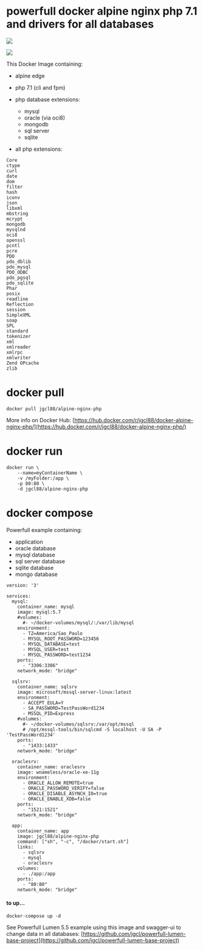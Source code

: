 # powerfull docker alpine nginx php 7.1 and drivers for all databases

[![](https://images.microbadger.com/badges/image/jgcl88/alpine-nginx-php.svg)](https://microbadger.com/images/jgcl88/alpine-nginx-php "Get your own image badge on microbadger.com")

[![](https://raw.githubusercontent.com/play-with-docker/stacks/cff22438cb4195ace27f9b15784bbb497047afa7/assets/images/button.png)](http://play-with-docker.com/?stack=https://raw.githubusercontent.com/jgcl/docker-alpine-nginx-php/master/docker-compose.yml "Test Online in play with docker")



This Docker Image containing:
- alpine edge
- php 7.1 (cli and fpm)
- php database extensions:
    - mysql
    - oracle (via oci8)
    - mongodb
    - sql server
    - sqlite
    
- all php extensions:
```
Core
ctype
curl
date
dom
filter
hash
iconv
json
libxml
mbstring
mcrypt
mongodb
mysqlnd
oci8
openssl
pcntl
pcre
PDO
pdo_dblib
pdo_mysql
PDO_ODBC
pdo_pgsql
pdo_sqlite
Phar
posix
readline
Reflection
session
SimpleXML
soap
SPL
standard
tokenizer
xml
xmlreader
xmlrpc
xmlwriter
Zend OPcache
zlib
```

# docker pull
```
docker pull jgcl88/alpine-nginx-php
```

More info on Docker Hub:
[https://hub.docker.com/r/jgcl88/docker-alpine-nginx-php/](https://hub.docker.com/r/jgcl88/docker-alpine-nginx-php/)

# docker run
```
docker run \
    --name=myContainerName \
    -v /myFolder:/app \
    -p 80:80 \
    -d jgcl88/alpine-nginx-php
```

# docker compose

Powerfull example containing:
- application
- oracle database
- mysql database
- sql server database
- sqlite database
- mongo database 

```
version: '3'

services:
  mysql:
    container_name: mysql
    image: mysql:5.7
    #volumes:
      #- ~/docker-volumes/mysql/:/var/lib/mysql
    environment:
      - TZ=America/Sao_Paulo
      - MYSQL_ROOT_PASSWORD=123456
      - MYSQL_DATABASE=test
      - MYSQL_USER=test
      - MYSQL_PASSWORD=test1234
    ports:
      - "3306:3306"
    network_mode: "bridge"

  sqlsrv:
    container_name: sqlsrv
    image: microsoft/mssql-server-linux:latest
    environment:
      - ACCEPT_EULA=Y
      - SA_PASSWORD=TestPassWord1234
      - MSSQL_PID=Express
    #volumes:
      #- ~/docker-volumes/sqlsrv:/var/opt/mssql
      # /opt/mssql-tools/bin/sqlcmd -S localhost -U SA -P 'TestPassWord1234'
    ports:
      - "1433:1433"
    network_mode: "bridge"

  oraclesrv:
    container_name: oraclesrv
    image: wnameless/oracle-xe-11g
    environment:
      - ORACLE_ALLOW_REMOTE=true
      - ORACLE_PASSWORD_VERIFY=false
      - ORACLE_DISABLE_ASYNCH_IO=true
      - ORACLE_ENABLE_XDB=false
    ports:
      - "1521:1521"
    network_mode: "bridge"

  app:
    container_name: app
    image: jgcl88/alpine-nginx-php
    command: ["sh", "-c", "/docker/start.sh"]
    links:
      - sqlsrv
      - mysql
      - oraclesrv
    volumes:
      - ./app:/app
    ports:
      - "80:80"
    network_mode: "bridge"

```

#### to up...

```
docker-compose up -d
```

See Powerfull Lumen 5.5 example using this image and swagger-ui to change data in all databases:
[https://github.com/jgcl/powerfull-lumen-base-project](https://github.com/jgcl/powerfull-lumen-base-project)